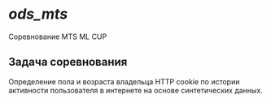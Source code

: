 # _ods_mts_
Соревнование MTS ML CUP

## Задача соревнования
Определение пола и возраста владельца HTTP cookie по истории активности пользователя в интернете на основе синтетических данных.